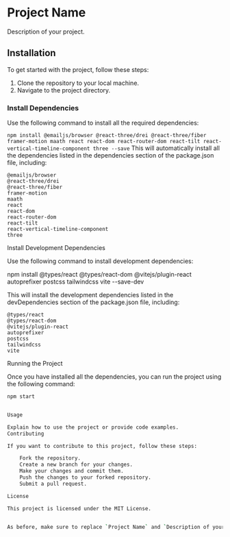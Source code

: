 # Project Name

Description of your project.

## Installation

To get started with the project, follow these steps:

1. Clone the repository to your local machine.
2. Navigate to the project directory.

### Install Dependencies

Use the following command to install all the required dependencies:


`npm install @emailjs/browser @react-three/drei @react-three/fiber framer-motion maath react react-dom react-router-dom react-tilt react-vertical-timeline-component three --save`
This will automatically install all the dependencies listed in the dependencies section of the package.json file, including:

    @emailjs/browser
    @react-three/drei
    @react-three/fiber
    framer-motion
    maath
    react
    react-dom
    react-router-dom
    react-tilt
    react-vertical-timeline-component
    three

Install Development Dependencies

Use the following command to install development dependencies:

npm install @types/react @types/react-dom @vitejs/plugin-react autoprefixer postcss tailwindcss vite --save-dev

This will install the development dependencies listed in the devDependencies section of the package.json file, including:

    @types/react
    @types/react-dom
    @vitejs/plugin-react
    autoprefixer
    postcss
    tailwindcss
    vite

Running the Project

Once you have installed all the dependencies, you can run the project using the following command:

```bash
npm start


Usage

Explain how to use the project or provide code examples.
Contributing

If you want to contribute to this project, follow these steps:

    Fork the repository.
    Create a new branch for your changes.
    Make your changes and commit them.
    Push the changes to your forked repository.
    Submit a pull request.

License

This project is licensed under the MIT License.


As before, make sure to replace `Project Name` and `Description of your project` with the actual name and description of your project. Also, consider adding more information about your project, its purpose, and how to use it effectively in the `Usage` section. The `Contributing` section provides guidelines for others who want to contribute to your project. Finally, ensure to include the `LICENSE` file in your repository if you choose a specific license for your project.

